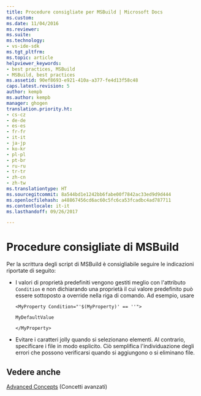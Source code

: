 ```yaml
---
title: Procedure consigliate per MSBuild | Microsoft Docs
ms.custom: 
ms.date: 11/04/2016
ms.reviewer: 
ms.suite: 
ms.technology:
- vs-ide-sdk
ms.tgt_pltfrm: 
ms.topic: article
helpviewer_keywords:
- best practices, MSBuild
- MSBuild, best practices
ms.assetid: 90ef8693-e921-410a-a377-fe4d13f58c48
caps.latest.revision: 5
author: kempb
ms.author: kempb
manager: ghogen
translation.priority.ht:
- cs-cz
- de-de
- es-es
- fr-fr
- it-it
- ja-jp
- ko-kr
- pl-pl
- pt-br
- ru-ru
- tr-tr
- zh-cn
- zh-tw
ms.translationtype: HT
ms.sourcegitcommit: 8a544bd1e1242bb6fabe00f7842ac33ed9d9d444
ms.openlocfilehash: a48867456cd6ac60c5fc6ca53fcadbc4ad787711
ms.contentlocale: it-it
ms.lasthandoff: 09/26/2017

---
```

# <a name="msbuild-best-practices"></a>Procedure consigliate di MSBuild
Per la scrittura degli script di MSBuild è consigliabile seguire le indicazioni riportate di seguito:  
  
-   I valori di proprietà predefiniti vengono gestiti meglio con l'attributo `Condition` e non dichiarando una proprietà il cui valore predefinito può essere sottoposto a override nella riga di comando. Ad esempio, usare  
  
     `<MyProperty Condition="'$(MyProperty)' == ''">`  
  
     `MyDefaultValue`  
  
     `</MyProperty>`  
  
-   Evitare i caratteri jolly quando si selezionano elementi. Al contrario, specificare i file in modo esplicito. Ciò semplifica l'individuazione degli errori che possono verificarsi quando si aggiungono o si eliminano file.  
  
## <a name="see-also"></a>Vedere anche  
 [Advanced Concepts](../msbuild/msbuild-advanced-concepts.md) (Concetti avanzati)

